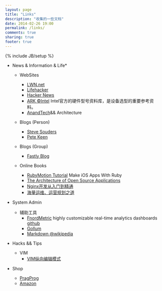 ```yaml
---
layout: page
title: "Links"
description: "收集的一些文档"
date: 2014-02-26 19:00
permalink: /links/
comments: true
sharing: true
footer: true
---
```

{% include JB/setup %}

*    News & Information & Life*
     *    WebSites
          *    [LWN.net](https://lwn.net)
          *    [Lifehacker](http://lifehacker.com)
          *    [Hacker News](http://news.ycombinator.com)
          *    [ARK &copy;Intel](http://ark.intel.com)
               Intel官方的硬件型号资料库，是设备选型的重要参考资料。
          *    [AnandTech](http://www.anandtech.com)&& Architecture

     *    Blogs (Person)
          *    [Steve Souders](http://stevesouders.com)
          *    [Pete Keen](https://www.petekeen.net)

     *    Blogs (Group)
          *    [Fastly Blog](http://www.fastly.com/blog)

     *    Online Books
          *    [RubyMotion Tutorial](http://rubymotion-tutorial.com) Make iOS Apps With Ruby
          *    [The Architecture of Open Source Applications](http://aosabook.org/en/index.html)
          *    [Nginx开发从入门到精通](http://tengine.taobao.org/book/index.html)
          *    [海量运维、运营规划之道](http://www.itkoala.com)

*    System Admin

     *    辅助工具
          *    [FnordMetric](http://fnordmetric.io)
               highly customizable real-time analytics dashboards [github](https://github.com/paulasmuth/fnordmetric)
          *    [Gollum](https://github.com/github/gollum)
          *    [Markdown @wikipedia](http://en.wikipedia.org/wiki/Markdown)

*    Hacks && Tips
     *    VIM
          *    [VIM纵向编辑模式](http://www.ibm.com/developerworks/cn/linux/l-cn-vimcolumn/index.html)


*    Shop
     * [PragProg](http://pragprog.com)
     * [Amazon](http://www.amazon.com)
